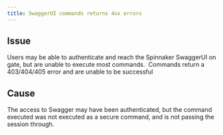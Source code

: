 ```yaml
---
title: SwaggerUI commands returns 4xx errors
---
```


## Issue
Users may be able to authenticate and reach the Spinnaker SwaggerUI on gate, but are unable to execute most commands.  Commands return a 403/404/405 error and are unable to be successful

## Cause
The access to Swagger may have been authenticated, but the command executed was not executed as a secure command, and is not passing the session through.

